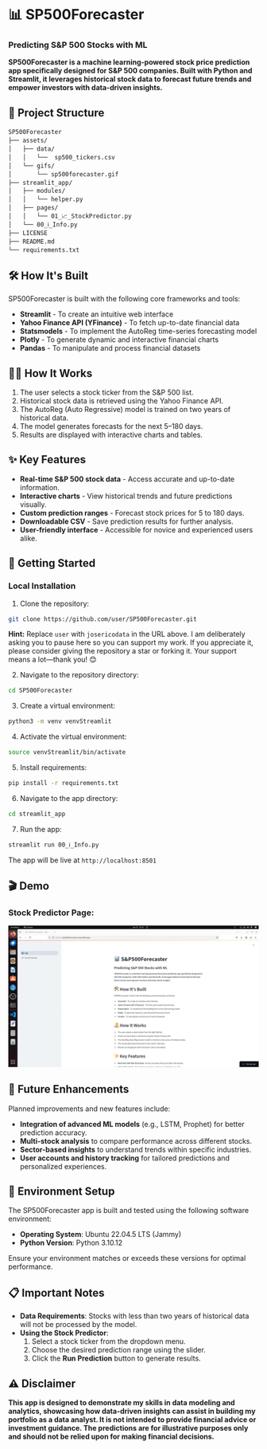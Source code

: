 # 📊 **SP500Forecaster**
### **Predicting S&P 500 Stocks with ML**

**SP500Forecaster is a machine learning-powered stock price prediction app specifically designed for S&P 500 companies. Built with Python and Streamlit, it leverages historical stock data to forecast future trends and empower investors with data-driven insights.**

## 🧬 **Project Structure**
```bash
SP500Forecaster  
├── assets/         
│   ├── data/
│   │   └──  sp500_tickers.csv
│   └── gifs/               
│       └── sp500forecaster.gif 
├── streamlit_app/
│   ├── modules/
│   │   └── helper.py
│   ├── pages/               
│   │   └── 01_📈_StockPredictor.py 
│   └── 00_ℹ️_Info.py     
├── LICENSE                 
├── README.md               
└── requirements.txt        
```

## 🛠️ **How It's Built**

SP500Forecaster is built with the following core frameworks and tools:

- **Streamlit** - To create an intuitive web interface
- **Yahoo Finance API (YFinance)** - To fetch up-to-date financial data
- **Statsmodels** - To implement the AutoReg time-series forecasting model
- **Plotly** - To generate dynamic and interactive financial charts
- **Pandas** - To manipulate and process financial datasets

## 🧑‍💻 **How It Works**

1. The user selects a stock ticker from the S&P 500 list.
2. Historical stock data is retrieved using the Yahoo Finance API.
3. The AutoReg (Auto Regressive) model is trained on two years of historical data.
4. The model generates forecasts for the next 5–180 days.
5. Results are displayed with interactive charts and tables.

## ✨ **Key Features**

- **Real-time S&P 500 stock data** - Access accurate and up-to-date information.
- **Interactive charts** - View historical trends and future predictions visually.
- **Custom prediction ranges** - Forecast stock prices for 5 to 180 days.
- **Downloadable CSV** - Save prediction results for further analysis.
- **User-friendly interface** - Accessible for novice and experienced users alike.

## 🚀 **Getting Started**

### **Local Installation**

1. Clone the repository:
```bash
git clone https://github.com/user/SP500Forecaster.git
```
**Hint:** Replace `user` with `josericodata` in the URL above. I am deliberately asking you to pause here so you can support my work. If you appreciate it, please consider giving the repository a star or forking it. Your support means a lot—thank you! 😊

2. Navigate to the repository directory:
```bash
cd SP500Forecaster
```

3. Create a virtual environment:
```bash
python3 -m venv venvStreamlit
```

4. Activate the virtual environment:
```bash
source venvStreamlit/bin/activate
```

5. Install requirements:
```bash
pip install -r requirements.txt
```

6. Navigate to the app directory:
```bash
cd streamlit_app
```

7. Run the app:
```bash
streamlit run 00_ℹ️_Info.py
```

The app will be live at ```http://localhost:8501```

## 🎬 **Demo**
  
### Stock Predictor Page:
![S&P500 Price Predictor](https://raw.githubusercontent.com/josericodata/SP500Forecaster/main/assets/gifs/sp500forecaster.gif)

## 🔮 **Future Enhancements**

Planned improvements and new features include:

- **Integration of advanced ML models** (e.g., LSTM, Prophet) for better prediction accuracy.
- **Multi-stock analysis** to compare performance across different stocks.
- **Sector-based insights** to understand trends within specific industries.
- **User accounts and history tracking** for tailored predictions and personalized experiences.

## 🔧 **Environment Setup**

The SP500Forecaster app is built and tested using the following software environment:

- **Operating System**: Ubuntu 22.04.5 LTS (Jammy)
- **Python Version**: Python 3.10.12

Ensure your environment matches or exceeds these versions for optimal performance.


## 📋 **Important Notes**

- **Data Requirements**: Stocks with less than two years of historical data will not be processed by the model.
- **Using the Stock Predictor**:
  1. Select a stock ticker from the dropdown menu.
  2. Choose the desired prediction range using the slider.
  3. Click the **Run Prediction** button to generate results.
  
## ⚠️ **Disclaimer**

**This app is designed to demonstrate my skills in data modeling and analytics, showcasing how data-driven insights can assist in building my portfolio as a data analyst. It is not intended to provide financial advice or investment guidance. The predictions are for illustrative purposes only and should not be relied upon for making financial decisions.**
